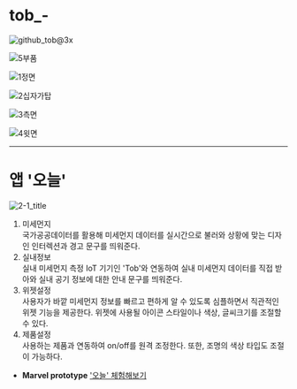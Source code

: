 # tob_-

![github_tob@3x](https://user-images.githubusercontent.com/42813286/59561232-c5b4e800-9058-11e9-8977-f2f85cf1071e.png)

![5부품](https://user-images.githubusercontent.com/42813286/59561567-09a9ec00-905d-11e9-8f66-dd32903b661b.jpg)

![1정면](https://user-images.githubusercontent.com/42813286/59561626-863cca80-905d-11e9-8023-bb90d83c58c0.jpg)

![2십자가탑](https://user-images.githubusercontent.com/42813286/59561600-51c90e80-905d-11e9-906a-3ead382923e5.jpg)

![3측면](https://user-images.githubusercontent.com/42813286/59561634-9b195e00-905d-11e9-9367-7aff030f07c3.jpg)

![4윗면](https://user-images.githubusercontent.com/42813286/59561646-a8cee380-905d-11e9-9bbe-283de714273f.jpg)



-------------------------------------
# 앱 '오늘'

![2-1_title](https://user-images.githubusercontent.com/42813286/59560988-3eb24080-9055-11e9-9481-c931f27a93a6.png)

1. 미세먼지      
  국가공공데이터를 활용해 미세먼지 데이터를 실시간으로 불러와 상황에 맞는 디자인 인터렉션과 경고 문구를 띄워준다.
2. 실내정보  
  실내 미세먼지 측정 IoT 기기인 'Tob'와 연동하여 실내 미세먼지 데이터를 직접 받아와 실내 공기 정보에 대한 안내 문구를 띄워준다.
3. 위젯설정      
   사용자가 바깥 미세먼지 정보를 빠르고 편하게 알 수 있도록 심플하면서 직관적인 위젯 기능을 제공한다. 위젯에 사용될 아이콘 스타일이나 색상, 글씨크기를 조절할 수 있다.
4. 제품설정      
  사용하는 제품과 연동하여 on/off를 원격 조정한다. 또한, 조명의 색상 타입도 조절이 가능하다.

* __Marvel prototype__
['오늘' 체험해보기](https://marvelapp.com/5hh4jj6 'marvelapp')


